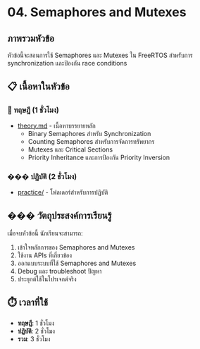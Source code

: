 # 04. Semaphores and Mutexes

## ภาพรวมหัวข้อ

หัวข้อนี้จะสอนการใช้ Semaphores และ Mutexes ใน FreeRTOS สำหรับการ synchronization และป้องกัน race conditions

## 📋 เนื้อหาในหัวข้อ

### 📖 ทฤษฎี (1 ชั่วโมง)
- [theory.md](theory.md) - เนื้อหาบรรยายหลัก
  - Binary Semaphores สำหรับ Synchronization
  - Counting Semaphores สำหรับการจัดการทรัพยากร
  - Mutexes และ Critical Sections
  - Priority Inheritance และการป้องกัน Priority Inversion

### ��� ปฏิบัติ (2 ชั่วโมง)
- [practice/](practice/) - โฟลเดอร์สำหรับการปฏิบัติ

## ��� วัตถุประสงค์การเรียนรู้

เมื่อจบหัวข้อนี้ นักเรียนจะสามารถ:
1. เข้าใจหลักการของ Semaphores and Mutexes
2. ใช้งาน APIs ที่เกี่ยวข้อง
3. ออกแบบระบบที่ใช้ Semaphores and Mutexes
4. Debug และ troubleshoot ปัญหา
5. ประยุกต์ใช้ในโปรเจกต์จริง

## ⏱️ เวลาที่ใช้
- **ทฤษฎี**: 1 ชั่วโมง
- **ปฏิบัติ**: 2 ชั่วโมง
- **รวม**: 3 ชั่วโมง
